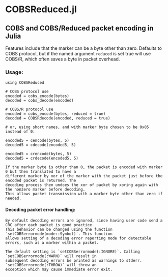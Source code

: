 # COBSReduced.jl

## COBS and COBS/Reduced packet encoding in Julia

   Features include that the marker can be a byte other than zero. Defaults to COBS protocol, but if
   the named argument `reduced` is set true will use COBS/R, which often saves a byte in packet overhead.

### Usage:

    using COBSReduced

    # COBS protocol use
    encoded = cobs_encode(bytes)
    decoded = cobs_decode(encoded)

    # COBS/R protocol use
    encoded = cobs_encode(bytes, reduced = true)
    decoded = COBSRdecode(encoded, reduced = true)

    # or, using short names, and with marker byte chosen to be 0x05 instead of 0:

    encoded5 = cencode(bytes, 5)
    decoded5 = cdecode(encoded5, 5)

    encoded5 = crencode(bytes, 5)
    decoded5 = crdecode(encoded5, 5)

    If the marker byte is other than 0, the packet is encoded with marker 0 but then translated to have a
    different marker by xor of the marker with the packet just before the encoded packet is returned. The 
    decoding process then undoes the xor of packet by xoring again with the nonzero marker before decoding.
    This allows packet transmission with a marker byte other than zero if needed.

#### Decoding packet error handling:

    By default decoding errors are ignored, since having user code send a CRC after each packet is good practice.
    This behavior can be changed using the function `setCOBSerrormode(mode::Symbol)`. This function
    allows setting of a decoding error reporting mode for detectable errors, such as a marker within a packet. 
    
    The default setting is `setCOBSerrormode(:IGNORE)`. Calling `setCOBSerrormode(:WARN)` will result in
    subsequent decoding errors be printed as warnings to stderr. `setCOBSerrormode(:THROW)` will throw an 
    exception which may cause immediate error exit.
